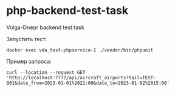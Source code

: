 # php-backend-test-task
Volga-Dnepr backend test task

Запустить тест:
```
docker exec vda_test-phpservice-1 ./vendor/bin/phpunit
```
Пример запроса:
```
curl --location --request GET 'http://localhost:7777/api/aircraft_airports?tail=TEST-001&date_from=2023-01-01%2022:00&date_to=2023-01-02%2015:00'
```
